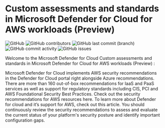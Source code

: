 # Custom assessments and standards in Microsoft Defender for Cloud for AWS workloads (Preview)

![GitHub](https://img.shields.io/github/license/azure/Microsoft-Defender-for-Cloud?label=License&style=plastic)
![GitHub contributors](https://img.shields.io/github/contributors/azure/Microsoft-Defender-for-Cloud?label=Contributors&style=plastic)
![GitHub last commit (branch)](https://img.shields.io/github/last-commit/azure/Microsoft-Defender-for-Cloud/main?label=Last%20commit&style=plastic)
![GitHub commit activity](https://img.shields.io/github/commit-activity/m/azure/Microsoft-Defender-for-Cloud?label=Commit%20activity&style=plastic)
![GitHub issues](https://img.shields.io/github/issues/azure/Microsoft-Defender-for-Cloud?label=Issues&style=plastic)

Welcome to the Microsoft Defender for Cloud Custom assessments and standards in Microsoft Defender for Cloud for AWS workloads (Preview) :

Microsoft Defender for Cloud implements AWS security recommendations in the Defender for Cloud portal right alongside Azure recommendations. 
There are more than 160 out-of-box recommendations for IaaS and PaaS services as well as support for regulatory standards including CIS, PCI and AWS 
Foundational Security Best Practices.
Check out the security recommendations for AWS resources here. To learn more about Defender for cloud and it’s support for AWS, check out this article. 
You should continuously review the security recommendations to assess and evaluate the current status of your platform's security posture and identify 
important configuration gaps. 
